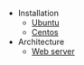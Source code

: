 * Installation
    * [Ubuntu](/docs/1.0/installation_ubuntu "Guide to installing xcaler on Ubuntu")
    * [Centos](/docs/1.0/installation_centos "Guide to installing xcaler on Centos")
* Architecture
    * [Web server](/docs/1.0/architecture_webserver "Guide to the architecture of the web sever package")
